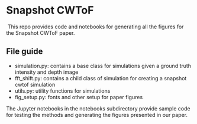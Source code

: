 # Snapshot CWToF
​
This repo provides code and notebooks for generating all the figures for the Snapshot CWToF paper.
​
## File guide​
- simulation.py: contains a base class for simulations given a ground truth intensity and depth image
- fft_shift.py: contains a child class of simulation for creating a snapshot cwtof simulation
- utils.py: utility functions for simulations
- fig_setup.py: fonts and other setup for paper figures

The Jupyter notebooks in the notebooks subdirectory provide sample code for testing the methods and generating the figures presented in our paper.
